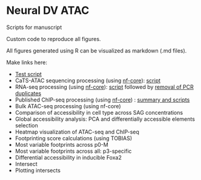 # Neural DV ATAC
Scripts for manuscript 

Custom code to reproduce all figures. 

All figures generated using R can be visualized as markdown (.md files). 


Make links here: 
- [Test script](1_test.md)
- CaTS-ATAC sequencing processing (using [nf-core](https://nf-co.re/atacseq)): [script](sh/run_cats-atac.sh)
- RNA-seq processing (using [nf-core](https://nf-co.re/rnaseq)): [script](sh/run_rnaseq.sh) followed by [removal of PCR duplicates](R/R_geneCounts.R)
- Published ChIP-seq processing (using [nf-core](https://nf-co.re/chipseq)) : [summary and scripts](docs/chip-seq_processing.md)
- Bulk ATAC-seq processing (using nf-core)
- Comparison of accessibility in cell type across SAG concentrations
- Global accessibility analysis: PCA and differentially accessible elements selection
- Heatmap visualization of ATAC-seq and ChIP-seq
- Footprinting score calculations (using TOBIAS) 
- Most variable footprints across p0-M
- Most variable footprints across all: p3-specific
- Differential accessibility in inducible Foxa2
- Intersect 
- Plotting intersects 